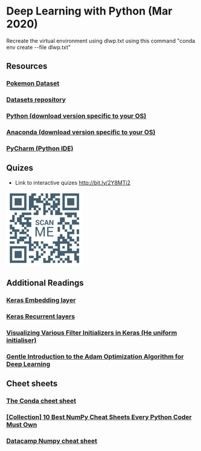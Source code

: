 # Deep Learning with Python (Mar 2020)

Recreate the virtual environment using dlwp.txt using this command "conda env create --file dlwp.txt"

## Resources

### [Pokemon Dataset](https://www.dropbox.com/s/pndys4fdkz24wsb/pokemon_dataset.zip?dl=1)

### [Datasets repository](https://kwseow.github.io/)

### [Python (download version specific to your OS)](https://www.python.org/downloads/)

### [Anaconda (download version specific to your OS)](https://www.anaconda.com/)

### [PyCharm (Python IDE)](https://www.jetbrains.com/pycharm/)

## Quizes
+ Link to interactive quizes http://bit.ly/2Y8MTi2  
<img src="quiz_qr.png" alt="quiz qr code" width="40%"/>

## Additional Readings
### [Keras Embedding layer](http://keras.io/layers/embeddings/)

### [Keras Recurrent layers](http://faroit.com/keras-docs/1.2.1/layers/recurrent/)

### [Visualizing Various Filter Initializers in Keras (He uniform initialiser)](https://blog.goodaudience.com/visualizing-various-filter-initializers-in-keras-ca14c996db22)

### [Gentle Introduction to the Adam Optimization Algorithm for Deep Learning](https://machinelearningmastery.com/adam-optimization-algorithm-for-deep-learning/)

## Cheet sheets
### [The Conda cheet sheet](https://docs.conda.io/projects/conda/en/4.6.0/_downloads/52a95608c49671267e40c689e0bc00ca/conda-cheatsheet.pdf)

### [[Collection] 10 Best NumPy Cheat Sheets Every Python Coder Must Own](https://blog.finxter.com/collection-10-best-numpy-cheat-sheets-every-python-coder-must-own/)

### [Datacamp Numpy cheat sheet](Numpy_Python_Cheat_Sheet.pdf)




